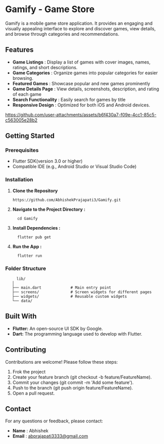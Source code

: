 # Gamify - Game Store

Gamify is a mobile game store application. It provides an engaging and visually appealing interface to explore and discover games, view details, and browse through categories and recommendations.

## Features
* **Game Listings** : Display a list of games with cover images, names, ratings, and short descriptions.
* **Game Categories** : Organize games into popular categories for easier browsing.
* **Featured Games** : Showcase popular and new games prominently
* **Game Details Page** : View details, screenshots, description, and rating of each game
* **Search Functionality** : Easily search for games by title
* **Responsive Design** : Optimized for both iOS and Android devices.

https://github.com/user-attachments/assets/b6f430a7-f09e-4cc1-85c5-c563005e28b2

## Getting Started
### Prerequisites
* Flutter SDK(version 3.0 or higher)
* Compatible IDE (e.g., Android Studio or Visual Studio Code)

### Installation
 1. **Clone the Repository**

      ```
      https://github.com/AbhishekPrajapati3/Gamify.git
      ```
 2. **Navigate to the Project Directory :**

     ```
       cd Gamify
     ```
3.  **Install Dependencies :**
   
    ```
      flutter pub get
    ```
4. **Run the App :**
     
     ```
       flutter run
     ```

### Folder Structure
 
 ```
      lib/
    │
    ├── main.dart             # Main entry point
    ├── screens/              # Screen widgets for different pages
    ├── widgets/              # Reusable custom widgets
    └── data/ 
```

## Built With

  * **Flutter:** An open-source UI SDK by Google.
  * **Dart:**  The programming language used to develop with Flutter.
  
## Contributing

   Contributions are welcome! Please follow these steps:
   1. Frok the project
   2. Create your feature branch (git checkout -b feature/FeatureName).
   3. Commit your changes (git commit -m 'Add some feature').
   4. Push to the branch (git push origin feature/FeatureName).
   5. Open a pull request.

## Contact
  For any questions or feedback, please contact:

  * **Name**  : Abhishek
  * **Email** : abprajapati3333@gmail.com
    

